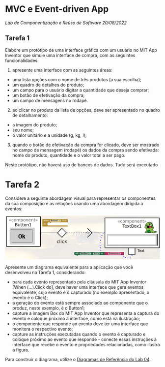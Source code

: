 # MVC e Event-driven App
*Lab de Componentização e Reúso de Software 20/08/2022*

## Tarefa 1

Elabore um protótipo de uma interface gráfica com um usuário no MIT App Inventor que simule uma interface de compra, com as seguintes funcionalidades:
1. apresente uma interface com as seguintes áreas:
  * uma lista opções com o nome de três produtos (a sua escolha);
  * um quadro de detalhes do produto;
  * um campo para o usuário digitar a quantidade que deseja comprar;
  * um botão de efetivação da compra;
  * um campo de mensagens no rodapé.
2. ao clicar no produto da lista de opções, deve ser apresentado no quadro de detalhamento:
  * a imagem do produto;
  * seu nome;
  * o valor unitário e a unidade (g, kg, l);
3. quando o botão de efetivação da compra for clicado, deve ser mostrado no campo de mensagem (rodapé) os dados da compra sendo efetivada: nome do produto, quantidade e o valor total a ser pago.

Neste protótipo, não haverá uso de bancos de dados. Tudo será executado

# Tarefa 2

Considere a seguinte abordagem visual para representar os componentes da sua composição e as relações usando uma abordagem dirigida a eventos:

![MIT App Inventor](images/mit-app-inventor-events.png)

Apresente um diagrama equivalente para a aplicação que você desenvolveu na Tarefa 1, considerando:
* para cada evento representado pela cláusula do MIT App Inventor [When (...).Click do], deve haver uma interface que gera eventos equivalente, cujo evento é o capturado (no exemplo apresentado, o evento é o Click);
* a geração do evento está sempre associado ao componente que o produz, neste exemplo, é o Button1;
* capture a imagem Box do MIT App Inventor que representa a captura do evento e coloque próximo à interface, como está na ilustração;
* o componente que responde ao evento deve ter uma interface que monitora o respectivo evento;
* capture as instruções executadas quando o evento é capturado e coloque próximo ao evento que responde - conecte essas instruções à interface que recebe o evento e propriedades relacionadas, como ilustra a figura.

Para construir o diagrama, utilize o [Diagramas de Referência do Lab 04](https://docs.google.com/presentation/d/1QC90mYCfkMdhwZctH1R_JqXZGURLgSJbQNWn4rDR8aU/edit?usp=sharing).
